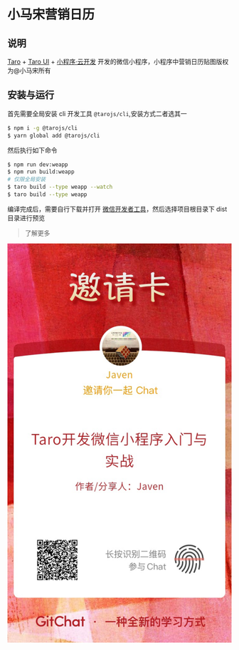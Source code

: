 # 小马宋营销日历

## 说明

[Taro](https://github.com/NervJS/taro) + [Taro UI](https://github.com/NervJS/taro-ui) + [小程序·云开发](https://developers.weixin.qq.com/miniprogram/dev/wxcloud/basis/getting-started.html) 开发的微信小程序，小程序中营销日历贴图版权为@小马宋所有

## 安装与运行

首先需要全局安装 cli 开发工具 `@tarojs/cli`,安装方式二者选其一

```bash
$ npm i -g @tarojs/cli 
$ yarn global add @tarojs/cli
```


然后执行如下命令

```bash
$ npm run dev:weapp
$ npm run build:weapp
# 仅限全局安装
$ taro build --type weapp --watch
$ taro build --type weapp
```

编译完成后，需要自行下载并打开 [微信开发者工具](https://developers.weixin.qq.com/miniprogram/dev/devtools/download.html)，然后选择项目根目录下 dist  目录进行预览

> 了解更多

![](https://github.com/Javen205/TaroApp/blob/master/docs/images/GitChat.png)
